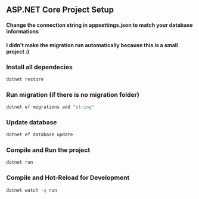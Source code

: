 ## ASP.NET Core Project Setup

#### Change the connection string in appsettings.json to match your database informations
#### I didn't make the migration run automatically because this is a small project :)

### Install all dependecies

```sh
dotnet restore
```

### Run migration (if there is no migration folder)
```sh
dotnet ef migrations add "string"
```
### Update database
```sh
dotnet ef database update
```

### Compile and Run the project
```sh
dotnet run
```

### Compile and Hot-Reload for Development

```sh
dotnet watch -q run
```
